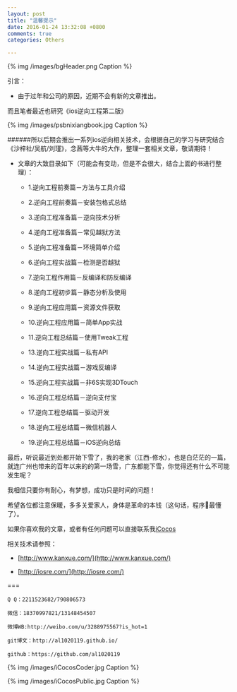 ```yaml
---
layout: post
title: "温馨提示"
date: 2016-01-24 13:32:08 +0800
comments: true
categories: Others

---
```

 
 
{% img /images/bgHeader.png Caption %}  


引言：

* 由于过年和公司的原因，近期不会有新的文章推出。



而且笔者最近也研究《ios逆向工程第二版》



{% img /images/psbnixiangbook.jpg Caption %}  




######所以后期会推出一系列ios逆向相关技术，会根据自己的学习与研究结合《沙梓社/吴航/刘瑾》，念茜等大牛的大作，整理一套相关文章，敬请期待！



+ 文章的大致目录如下（可能会有变动，但是不会很大，结合上面的书进行整理）：

	- 1.逆向工程前奏篇－方法与工具介绍
	
	- 2.逆向工程前奏篇－安装包格式总结
	
	- 3.逆向工程准备篇－逆向技术分析
	
	- 4.逆向工程准备篇－常见越狱方法
	
	- 5.逆向工程准备篇－环境简单介绍
	
	- 6.逆向工程实战篇－检测是否越狱
	
	- 7.逆向工程作用篇－反编译和防反编译
	
	- 8.逆向工程初步篇－静态分析及使用
	
	- 9.逆向工程应用篇－资源文件获取
	
	- 10.逆向工程应用篇－简单App实战
	
	- 11.逆向工程总结篇－使用Tweak工程

	- 13.逆向工程实战篇－私有API
	
	- 14.逆向工程实战篇－游戏反编译
	
	- 15.逆向工程实战篇－非6S实现3DTouch
	
	- 16.逆向工程总结篇－逆向支付宝
	
	- 17.逆向工程总结篇－驱动开发
	
	- 18.逆向工程总结篇－微信机器人
	
	- 19.逆向工程总结篇－iOS逆向总结


最后，听说最近到处都开始下雪了，我的老家（江西-修水），也是白茫茫的一篇，就连广州也带来的百年以来的的第一场雪，广东都能下雪，你觉得还有什么不可能发生呢？



我相信只要你有耐心，有梦想，成功只是时间的问题！



希望各位都注意保暖，多多关爱家人，身体是革命的本钱（这句话，程序🐶最懂了）。




如果你喜欢我的文章，或者有任何问题可以直接联系我[iCocos](http://al1020119.github.io/icocos/)


相关技术请参照：

* [http://www.kanxue.com/](http://www.kanxue.com/)

* [http://iosre.com/](http://iosre.com/)

===

    Q Q：2211523682/790806573

    微信：18370997821/13148454507
    
    微博WB:http://weibo.com/u/3288975567?is_hot=1
    
	git博文：http://al1020119.github.io/
	
	github：https://github.com/al1020119


{% img /images/iCocosCoder.jpg Caption %}  

{% img /images/iCocosPublic.jpg Caption %}  